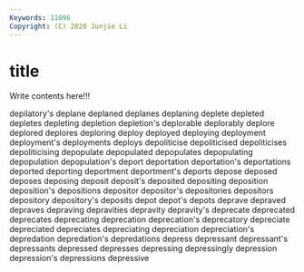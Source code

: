 ```yaml
---
Keywords: 11096
Copyright: (C) 2020 Junjie Li
---
```


# title

Write contents here!!!
 
depilatory's 
deplane 
deplaned 
deplanes 
deplaning 
deplete
depleted 
depletes 
depleting 
depletion 
depletion's 
deplorable 
deplorably 
deplore 
deplored 
deplores
deploring 
deploy 
deployed 
deploying 
deployment 
deployment's 
deployments 
deploys 
depoliticise 
depoliticised
depoliticises 
depoliticising 
depopulate 
depopulated 
depopulates 
depopulating 
depopulation 
depopulation's 
deport 
deportation
deportation's 
deportations 
deported 
deporting 
deportment 
deportment's 
deports 
depose 
deposed 
deposes
deposing 
deposit 
deposit's 
deposited 
depositing 
deposition 
deposition's 
depositions 
depositor 
depositor's
depositories 
depositors 
depository 
depository's 
deposits 
depot 
depot's 
depots 
deprave 
depraved
depraves 
depraving 
depravities 
depravity 
depravity's 
deprecate 
deprecated 
deprecates 
deprecating 
deprecation
deprecation's 
deprecatory 
depreciate 
depreciated 
depreciates 
depreciating 
depreciation 
depreciation's 
depredation 
depredation's
depredations 
depress 
depressant 
depressant's 
depressants 
depressed 
depresses 
depressing 
depressingly 
depression
depression's 
depressions 
depressive 
